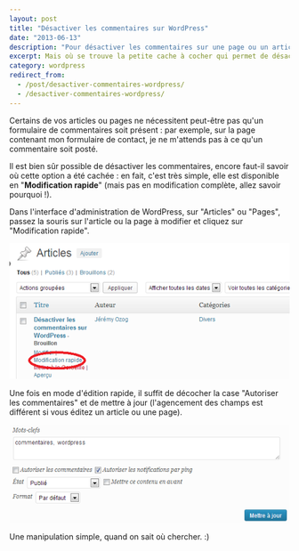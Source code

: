 ```yaml
---
layout: post
title: "Désactiver les commentaires sur WordPress"
date: "2013-06-13"
description: "Pour désactiver les commentaires sur une page ou un article Wordpress, il suffit de décocher la bonne case au bon endroit."
excerpt: Mais où se trouve la petite cache à cocher qui permet de désactiver les commentaires sur Wordpress ?
category: wordpress
redirect_from:
  - /post/desactiver-commentaires-wordpress/
  - /desactiver-commentaires-wordpress/
---
```


Certains de vos articles ou pages ne nécessitent peut-être pas qu'un formulaire de commentaires soit présent : par exemple, sur la page contenant mon formulaire de contact, je ne m'attends pas à ce qu'un commentaire soit posté.

Il est bien sûr possible de désactiver les commentaires, encore faut-il savoir où cette option a été cachée : en fait, c'est très simple, elle est disponible en "**Modification rapide**" (mais pas en modification complète, allez savoir pourquoi !).

Dans l'interface d'administration de WordPress, sur "Articles" ou "Pages", passez la souris sur l'article ou la page à modifier et cliquez sur "Modification rapide".

![Cliquez sur Modification rapide](/img/uploads/clic_modification_rapide.png)

Une fois en mode d'édition rapide, il suffit de décocher la case "Autoriser les commentaires" et de mettre à jour (l'agencement des champs est différent si vous éditez un article ou une page).

![Décochez la case Autoriser les commentaires](/img/uploads/decocher_autoriser_commentaires.png)

Une manipulation simple, quand on sait où chercher. :)
